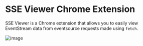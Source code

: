 # SSE Viewer Chrome Extension

SSE Viewer is a Chrome extension that allows you to easily view EventStream data from eventsource requests made using `fetch`.

![image](https://github.com/maltoze/sse-viewer/assets/18044730/fb2221e7-3708-41f4-b7aa-012fa0a94f42)
